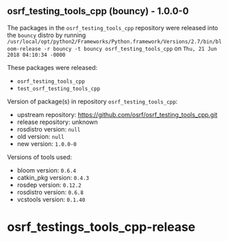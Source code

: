 ## osrf_testing_tools_cpp (bouncy) - 1.0.0-0

The packages in the `osrf_testing_tools_cpp` repository were released into the `bouncy` distro by running `/usr/local/opt/python2/Frameworks/Python.framework/Versions/2.7/bin/bloom-release -r bouncy -t bouncy osrf_testing_tools_cpp` on `Thu, 21 Jun 2018 04:10:34 -0000`

These packages were released:
- `osrf_testing_tools_cpp`
- `test_osrf_testing_tools_cpp`

Version of package(s) in repository `osrf_testing_tools_cpp`:

- upstream repository: https://github.com/osrf/osrf_testing_tools_cpp.git
- release repository: unknown
- rosdistro version: `null`
- old version: `null`
- new version: `1.0.0-0`

Versions of tools used:

- bloom version: `0.6.4`
- catkin_pkg version: `0.4.3`
- rosdep version: `0.12.2`
- rosdistro version: `0.6.8`
- vcstools version: `0.1.40`


# osrf_testings_tools_cpp-release